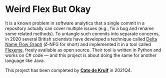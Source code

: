 # Weird Flex But Okay

It is a known problem in software analytics that a single commit in a repository actually can cover multiple issues (e.g., fix a bug and rename some related methods). To untangle such commits into separate concerns, in 2020 several British scientists have developed a technique called [Delta Name Flow Graph](https://dl.acm.org/doi/10.1145/3368089.3409693) (𝛿-NFG for short) and implemented it in a tool called [Flexeme](https://dl.acm.org/do/10.5281/zenodo.3894559/full/), freely available as open source. Their tool is written in Python and works on C# code — and this project is about doing the same for another language like Java.

This project has been completed by **[Cato de Kruif](http://purl.utwente.nl/essays/91890)** in 2021Q4.
